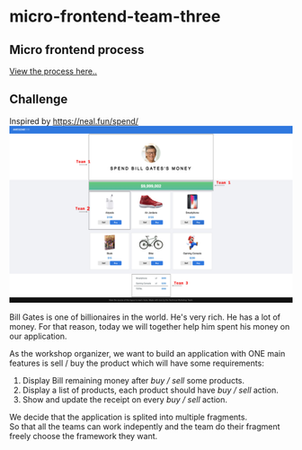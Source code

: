 # micro-frontend-team-three
## Micro frontend process
[View the process here..](documentation/micro_frontend_process.svg)
## Challenge
Inspired by https://neal.fun/spend/
![image](documentation/spend_bill_gate_money.png)

Bill Gates is one of billionaires in the world. He's very rich. He has a lot of money. For that reason, today we will together help him spent his money on our application.

As the workshop organizer, we want to build an application with ONE main features is sell / buy the product which will have some requirements:
1. Display Bill remaining money after _buy / sell_ some products.
2. Display a list of products, each product should have _buy / sell_ action.
3. Show and update the receipt on every _buy / sell_ action.

We decide that the application is splited into multiple fragments.  
So that all the teams can work indepently and the team do their fragment freely choose the framework they want.